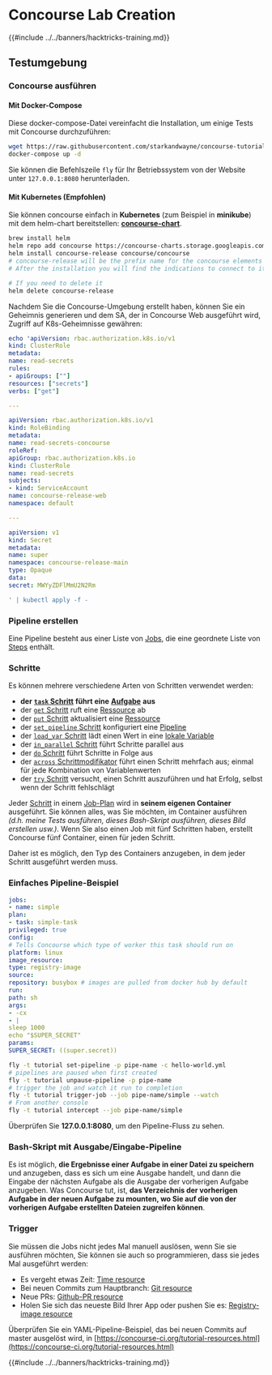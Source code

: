 # Concourse Lab Creation

{{#include ../../banners/hacktricks-training.md}}

## Testumgebung

### Concourse ausführen

#### Mit Docker-Compose

Diese docker-compose-Datei vereinfacht die Installation, um einige Tests mit Concourse durchzuführen:
```bash
wget https://raw.githubusercontent.com/starkandwayne/concourse-tutorial/master/docker-compose.yml
docker-compose up -d
```
Sie können die Befehlszeile `fly` für Ihr Betriebssystem von der Website unter `127.0.0.1:8080` herunterladen.

#### Mit Kubernetes (Empfohlen)

Sie können concourse einfach in **Kubernetes** (zum Beispiel in **minikube**) mit dem helm-chart bereitstellen: [**concourse-chart**](https://github.com/concourse/concourse-chart).
```bash
brew install helm
helm repo add concourse https://concourse-charts.storage.googleapis.com/
helm install concourse-release concourse/concourse
# concourse-release will be the prefix name for the concourse elements in k8s
# After the installation you will find the indications to connect to it in the console

# If you need to delete it
helm delete concourse-release
```
Nachdem Sie die Concourse-Umgebung erstellt haben, können Sie ein Geheimnis generieren und dem SA, der in Concourse Web ausgeführt wird, Zugriff auf K8s-Geheimnisse gewähren:
```yaml
echo 'apiVersion: rbac.authorization.k8s.io/v1
kind: ClusterRole
metadata:
name: read-secrets
rules:
- apiGroups: [""]
resources: ["secrets"]
verbs: ["get"]

---

apiVersion: rbac.authorization.k8s.io/v1
kind: RoleBinding
metadata:
name: read-secrets-concourse
roleRef:
apiGroup: rbac.authorization.k8s.io
kind: ClusterRole
name: read-secrets
subjects:
- kind: ServiceAccount
name: concourse-release-web
namespace: default

---

apiVersion: v1
kind: Secret
metadata:
name: super
namespace: concourse-release-main
type: Opaque
data:
secret: MWYyZDFlMmU2N2Rm

' | kubectl apply -f -
```
### Pipeline erstellen

Eine Pipeline besteht aus einer Liste von [Jobs](https://concourse-ci.org/jobs.html), die eine geordnete Liste von [Steps](https://concourse-ci.org/steps.html) enthält.

### Schritte

Es können mehrere verschiedene Arten von Schritten verwendet werden:

- **der** [**`task` Schritt**](https://concourse-ci.org/task-step.html) **führt eine** [**Aufgabe**](https://concourse-ci.org/tasks.html) **aus**
- der [`get` Schritt](https://concourse-ci.org/get-step.html) ruft eine [Ressource](https://concourse-ci.org/resources.html) ab
- der [`put` Schritt](https://concourse-ci.org/put-step.html) aktualisiert eine [Ressource](https://concourse-ci.org/resources.html)
- der [`set_pipeline` Schritt](https://concourse-ci.org/set-pipeline-step.html) konfiguriert eine [Pipeline](https://concourse-ci.org/pipelines.html)
- der [`load_var` Schritt](https://concourse-ci.org/load-var-step.html) lädt einen Wert in eine [lokale Variable](https://concourse-ci.org/vars.html#local-vars)
- der [`in_parallel` Schritt](https://concourse-ci.org/in-parallel-step.html) führt Schritte parallel aus
- der [`do` Schritt](https://concourse-ci.org/do-step.html) führt Schritte in Folge aus
- der [`across` Schrittmodifikator](https://concourse-ci.org/across-step.html#schema.across) führt einen Schritt mehrfach aus; einmal für jede Kombination von Variablenwerten
- der [`try` Schritt](https://concourse-ci.org/try-step.html) versucht, einen Schritt auszuführen und hat Erfolg, selbst wenn der Schritt fehlschlägt

Jeder [Schritt](https://concourse-ci.org/steps.html) in einem [Job-Plan](https://concourse-ci.org/jobs.html#schema.job.plan) wird in **seinem eigenen Container** ausgeführt. Sie können alles, was Sie möchten, im Container ausführen _(d.h. meine Tests ausführen, dieses Bash-Skript ausführen, dieses Bild erstellen usw.)_. Wenn Sie also einen Job mit fünf Schritten haben, erstellt Concourse fünf Container, einen für jeden Schritt.

Daher ist es möglich, den Typ des Containers anzugeben, in dem jeder Schritt ausgeführt werden muss.

### Einfaches Pipeline-Beispiel
```yaml
jobs:
- name: simple
plan:
- task: simple-task
privileged: true
config:
# Tells Concourse which type of worker this task should run on
platform: linux
image_resource:
type: registry-image
source:
repository: busybox # images are pulled from docker hub by default
run:
path: sh
args:
- -cx
- |
sleep 1000
echo "$SUPER_SECRET"
params:
SUPER_SECRET: ((super.secret))
```

```bash
fly -t tutorial set-pipeline -p pipe-name -c hello-world.yml
# pipelines are paused when first created
fly -t tutorial unpause-pipeline -p pipe-name
# trigger the job and watch it run to completion
fly -t tutorial trigger-job --job pipe-name/simple --watch
# From another console
fly -t tutorial intercept --job pipe-name/simple
```
Überprüfen Sie **127.0.0.1:8080**, um den Pipeline-Fluss zu sehen.

### Bash-Skript mit Ausgabe/Eingabe-Pipeline

Es ist möglich, **die Ergebnisse einer Aufgabe in einer Datei zu speichern** und anzugeben, dass es sich um eine Ausgabe handelt, und dann die Eingabe der nächsten Aufgabe als die Ausgabe der vorherigen Aufgabe anzugeben. Was Concourse tut, ist, **das Verzeichnis der vorherigen Aufgabe in der neuen Aufgabe zu mounten, wo Sie auf die von der vorherigen Aufgabe erstellten Dateien zugreifen können**.

### Trigger

Sie müssen die Jobs nicht jedes Mal manuell auslösen, wenn Sie sie ausführen möchten, Sie können sie auch so programmieren, dass sie jedes Mal ausgeführt werden:

- Es vergeht etwas Zeit: [Time resource](https://github.com/concourse/time-resource/)
- Bei neuen Commits zum Hauptbranch: [Git resource](https://github.com/concourse/git-resource)
- Neue PRs: [Github-PR resource](https://github.com/telia-oss/github-pr-resource)
- Holen Sie sich das neueste Bild Ihrer App oder pushen Sie es: [Registry-image resource](https://github.com/concourse/registry-image-resource/)

Überprüfen Sie ein YAML-Pipeline-Beispiel, das bei neuen Commits auf master ausgelöst wird, in [https://concourse-ci.org/tutorial-resources.html](https://concourse-ci.org/tutorial-resources.html)

{{#include ../../banners/hacktricks-training.md}}
